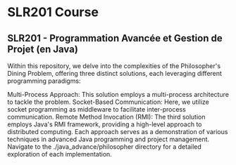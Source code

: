 # SLR201 Course 
## SLR201 - Programmation Avancée et Gestion de Projet (en Java)

Within this repository, we delve into the complexities of the Philosopher's Dining Problem, offering three distinct solutions, each leveraging different programming paradigms:

Multi-Process Approach: This solution employs a multi-process architecture to tackle the problem.
Socket-Based Communication: Here, we utilize socket programming as middleware to facilitate inter-process communication.
Remote Method Invocation (RMI): The third solution employs Java's RMI framework, providing a high-level approach to distributed computing.
Each approach serves as a demonstration of various techniques in advanced Java programming and project management. Navigate to the ./java_advance/philosopher directory for a detailed exploration of each implementation.
